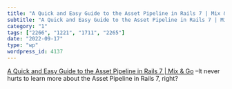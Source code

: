 ```yaml
---
title: "A Quick and Easy Guide to the Asset Pipeline in Rails 7 | Mix & Go"
subtitle: "A Quick and Easy Guide to the Asset Pipeline in Rails 7 | Mix & Go"
category: "1"
tags: ["2266", "1221", "1711", "2265"]
date: "2022-09-17"
type: "wp"
wordpress_id: 4137
---
```

[ A Quick and Easy Guide to the Asset Pipeline in Rails 7 | Mix & Go]( https://mixandgo.com/learn/ruby-on-rails/asset-pipeline-guide?utm_source=linkedin&utm_medium=organic_social&utm_campaign=asset_pipeline_rails7&utm_content=linkedin_ror_group) –It never hurts to learn more about the Asset Pipeline in Rails 7, right?
